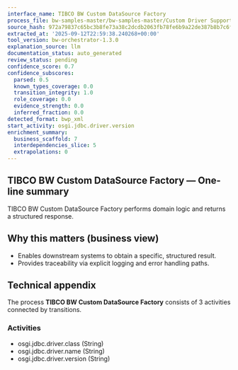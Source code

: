 ```yaml
---
interface_name: TIBCO BW Custom DataSource Factory
process_file: bw-samples-master/bw-samples-master/Custom Driver Support/Teradata/custom.jdbc.driver/OSGI-INF/customDataSourceFactory.xml
source_hash: 972a79837c65bc3b8fe73a38c2dcdb2063fb78fe6b9a22de387b8b7c6fd8b663
extracted_at: '2025-09-12T22:59:38.240268+00:00'
tool_version: bw-orchestrator-1.3.0
explanation_source: llm
documentation_status: auto_generated
review_status: pending
confidence_score: 0.7
confidence_subscores:
  parsed: 0.5
  known_types_coverage: 0.0
  transition_integrity: 1.0
  role_coverage: 0.0
  evidence_strength: 0.0
  inferred_fraction: 0.0
detected_format: bwp_xml
start_activity: osgi.jdbc.driver.version
enrichment_summary:
  business_scaffold: 7
  interdependencies_slice: 5
  extrapolations: 0
---
```


## TIBCO BW Custom DataSource Factory — One-line summary
TIBCO BW Custom DataSource Factory performs domain logic and returns a structured response.

## Why this matters (business view)
- Enables downstream systems to obtain a specific, structured result.
- Provides traceability via explicit logging and error handling paths.

## Technical appendix
The process **TIBCO BW Custom DataSource Factory** consists of 3 activities connected by transitions.

### Activities
- osgi.jdbc.driver.class (String)
- osgi.jdbc.driver.name (String)
- osgi.jdbc.driver.version (String)
